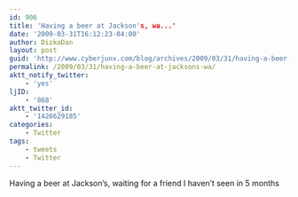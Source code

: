 ```yaml
---
id: 906
title: 'Having a beer at Jackson's, wa...'
date: '2009-03-31T16:12:23-04:00'
author: DizkoDan
layout: post
guid: 'http://www.cyberjunx.com/blog/archives/2009/03/31/having-a-beer-at-jacksons-wa/'
permalink: /2009/03/31/having-a-beer-at-jacksons-wa/
aktt_notify_twitter:
    - 'yes'
ljID:
    - '868'
aktt_twitter_id:
    - '1426629185'
categories:
    - Twitter
tags:
    - tweets
    - Twitter
---
```


Having a beer at Jackson’s, waiting for a friend I haven’t seen in 5 months
